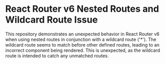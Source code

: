 # React Router v6 Nested Routes and Wildcard Route Issue

This repository demonstrates an unexpected behavior in React Router v6 when using nested routes in conjunction with a wildcard route ('*'). The wildcard route seems to match before other defined routes, leading to an incorrect component being rendered.  This is unexpected, as the wildcard route is intended to catch any unmatched routes.